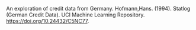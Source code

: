 An exploration of credit data from Germany.
Hofmann,Hans. (1994). Statlog (German Credit Data). UCI Machine Learning Repository. https://doi.org/10.24432/C5NC77.
